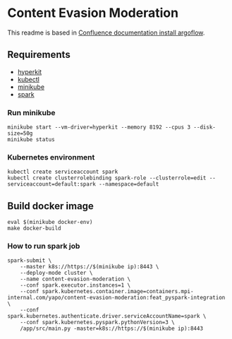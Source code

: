 # Content Evasion Moderation
This readme is based in [Confluence documentation install argoflow](https://confluence.mpi-internal.com/display/YAPO/How+to+use+ArgoFlow+and+Kubernetes).

## Requirements
- [hyperkit](https://github.com/moby/hyperkit)
- [kubectl](https://matthewpalmer.net/kubernetes-app-developer/articles/guide-install-kubernetes-mac.html)
- [minikube](https://github.com/kubernetes/minikube/releases/tag/v1.6.0-beta.0)
- [spark](https://spark.apache.org/downloads.html)

### Run minikube
```
minikube start --vm-driver=hyperkit --memory 8192 --cpus 3 --disk-size=50g
minikube status
```

### Kubernetes environment
```
kubectl create serviceaccount spark
kubectl create clusterrolebinding spark-role --clusterrole=edit --serviceaccount=default:spark --namespace=default
```

## Build docker image

```
eval $(minikube docker-env)
make docker-build
```

### How to run spark job

```
spark-submit \
    --master k8s://https://$(minikube ip):8443 \
    --deploy-mode cluster \
    --name content-evasion-moderation \
    --conf spark.executor.instances=1 \
    --conf spark.kubernetes.container.image=containers.mpi-internal.com/yapo/content-evasion-moderation:feat_pyspark-integration \
    --conf spark.kubernetes.authenticate.driver.serviceAccountName=spark \
    --conf spark.kubernetes.pyspark.pythonVersion=3 \
    /app/src/main.py -master=k8s://https://$(minikube ip):8443
```